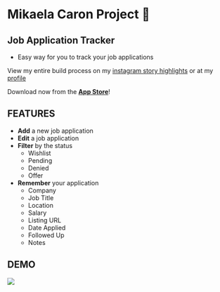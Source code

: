 # Mikaela Caron Project 🦄

## Job Application Tracker

* Easy way for you to track your job applications

View my entire build process on my [instagram story highlights](https://www.instagram.com/s/aGlnaGxpZ2h0OjE3OTk2NDY5NDMzMjkyMTA1?igshid=8l28luqee49v&story_media_id=2311287821446555175) or at my [profile](https://instagram.com/mikaelacaron)

Download now from the [**App Store**](https://apps.apple.com/us/app/job-application-tracker/id1515625276)!

## FEATURES
* **Add** a new job application
* **Edit** a job application
* **Filter** by the status
    * Wishlist
    * Pending
    * Denied
    * Offer
* **Remember** your application
    * Company
    * Job Title
    * Location
    * Salary
    * Listing URL
    * Date Applied
    * Followed Up
    * Notes

## DEMO

![](JAT-demo.gif)
